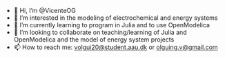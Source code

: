 - 👋 Hi, I’m @VicenteOG
- 👀 I’m interested in the modeling of electrochemical and energy systems
- 🌱 I’m currently learning to program in Julia and to use OpenModelica
- 💞️ I’m looking to collaborate on teaching/learning of Julia and OpenModelica and the model of energy system projects
- 📫 How to reach me: volgui20@student.aau.dk or olguing.v@gmail.com

<!---
VicenteOG/VicenteOG is a ✨ special ✨ repository because its `README.md` (this file) appears on your GitHub profile.
You can click the Preview link to take a look at your changes.
--->
